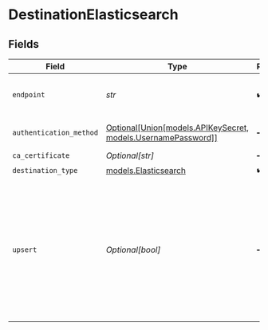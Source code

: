 # DestinationElasticsearch


## Fields

| Field                                                                                                                                                                               | Type                                                                                                                                                                                | Required                                                                                                                                                                            | Description                                                                                                                                                                         |
| ----------------------------------------------------------------------------------------------------------------------------------------------------------------------------------- | ----------------------------------------------------------------------------------------------------------------------------------------------------------------------------------- | ----------------------------------------------------------------------------------------------------------------------------------------------------------------------------------- | ----------------------------------------------------------------------------------------------------------------------------------------------------------------------------------- |
| `endpoint`                                                                                                                                                                          | *str*                                                                                                                                                                               | :heavy_check_mark:                                                                                                                                                                  | The full url of the Elasticsearch server                                                                                                                                            |
| `authentication_method`                                                                                                                                                             | [Optional[Union[models.APIKeySecret, models.UsernamePassword]]](../models/authenticationmethod.md)                                                                                  | :heavy_minus_sign:                                                                                                                                                                  | The type of authentication to be used                                                                                                                                               |
| `ca_certificate`                                                                                                                                                                    | *Optional[str]*                                                                                                                                                                     | :heavy_minus_sign:                                                                                                                                                                  | CA certificate                                                                                                                                                                      |
| `destination_type`                                                                                                                                                                  | [models.Elasticsearch](../models/elasticsearch.md)                                                                                                                                  | :heavy_check_mark:                                                                                                                                                                  | N/A                                                                                                                                                                                 |
| `upsert`                                                                                                                                                                            | *Optional[bool]*                                                                                                                                                                    | :heavy_minus_sign:                                                                                                                                                                  | If a primary key identifier is defined in the source, an upsert will be performed using the primary key value as the elasticsearch doc id. Does not support composite primary keys. |